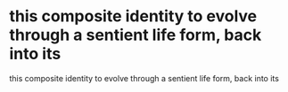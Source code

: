 # this composite identity to evolve through a sentient life form, back into its

this composite identity to evolve through a sentient life form, back into its